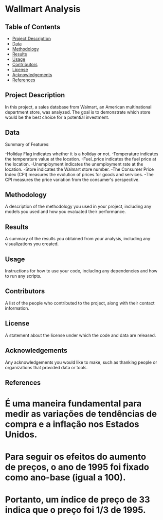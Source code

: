
# Wallmart Analysis

## Table of Contents

- [Project Description](#project-description)
- [Data](#data)
- [Methodology](#methodology)
- [Results](#results)
- [Usage](#usage)
- [Contributors](#contributors)
- [License](#license)
- [Acknowledgements](#acknowledgements)
- [References](#references)

## Project Description

In this project, a sales database from Walmart, an American multinational department store, was analyzed.
The goal is to demonstrate which store would be the best choice for a potential investment.

## Data

Summary of Features:

-Holiday Flag indicates whether it is a holiday or not.
-Temperature indicates the temperature value at the location.
-Fuel_price indicates the fuel price at the location.
-Unemployment indicates the unemployment rate at the location.
-Store indicates the Walmart store number.
-The Consumer Price Index (CPI) measures the evolution of prices for goods and services.
-The CPI measures the price variation from the consumer's perspective.

## Methodology

A description of the methodology you used in your project, including any models you used and how you evaluated their performance.

## Results

A summary of the results you obtained from your analysis, including any visualizations you created.

## Usage

Instructions for how to use your code, including any dependencies and how to run any scripts.

## Contributors

A list of the people who contributed to the project, along with their contact information.

## License

A statement about the license under which the code and data are released.

## Acknowledgements

Any acknowledgements you would like to make, such as thanking people or organizations that provided data or tools.

## References


# É uma maneira fundamental para medir as variações de tendências de compra e a inflação nos Estados Unidos. 
# Para seguir os efeitos do aumento de preços, o ano de 1995 foi fixado como ano-base (igual a 100). 
# Portanto, um índice de preço de 33 indica que o preço foi 1/3 de 1995.
